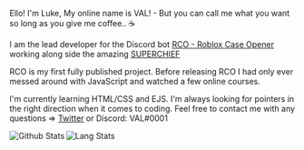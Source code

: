 Ello! I'm Luke, My online name is VAL! - But you can call me what you want so long as you give me coffee.. ☕

I am the lead developer for the Discord bot [RCO - Roblox Case Opener](https://rco-web.herokuapp.com/) working along side the amazing [SUPERCHIEF](https://github.com/Elara-Discord-Bots)

RCO is my first fully published project. Before releasing RCO I had only ever messed around with JavaScript and watched a few online courses.

I'm currently learning HTML/CSS and EJS.
I'm always looking for pointers in the right direction when it comes to coding.
Feel free to contact me with any questions => [Twitter](https://twitter.com/_VAL_Is_Me_) or Discord: VAL#0001


<img align="left" alt="Github Stats" src="https://github-readme-stats.anuraghazra1.vercel.app/api?username=RCO-BOT&theme=dark&show_icons=true&count_private=true&include_all_commits=true&hide_border=true" />
<img align="left" alt="Lang Stats" src="https://github-readme-stats.vercel.app/api/top-langs/?username=RCO-BOT&layout=compact&theme=dark&count_private=true&include_all_commits=true&hide_border=true" />
